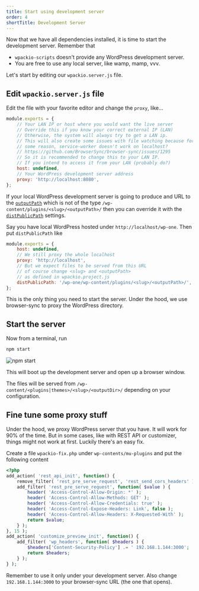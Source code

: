 ```yaml
---
title: Start using development server
order: 4
shortTitle: Development Server
---
```


Now that we have all dependencies installed, it is time to start the development
server. Remember that

- `wpackio-scripts` doesn't provide any WordPress development server.
- You are free to use any local server, like wamp, mamp, vvv.

Let's start by editing our `wpackio.server.js` file.

## Edit `wpackio.server.js` file

Edit the file with your favorite editor and change the `proxy`, like...

```js
module.exports = {
	// Your LAN IP or host where you would want the live server
	// Override this if you know your correct external IP (LAN)
	// Otherwise, the system will always try to get a LAN ip.
	// This will also create some issues with file watching because for
	// some reason, service-worker doesn't work on localhost?
	// https://github.com/BrowserSync/browser-sync/issues/1295
	// So it is recommended to change this to your LAN IP.
	// If you intend to access it from your LAN (probably do?)
	host: undefined,
	// Your WordPress development server address
	proxy: 'http://localhost:8080',
};
```

If your local WordPress development server is going to produce and URL to the
[`outputPath`](/apis/project-configuration/#outputpath-string) which is not of
the type `/wp-content/plugins/<slug>/<outputPath>/` then you can override it
with the [`distPublicPath`](/apis/server-configuration/#distpublicpath-string)
settings.

Say you have local WordPress hosted under `http://localhost/wp-one`. Then put
`distPublicPath` like

```js
module.exports = {
	host: undefined,
	// We still proxy the whole localhost
	proxy: 'http://localhost',
	// But we expect files to be served from this URL
	// of course change <slug> and <outputPath>
	// as defined in wpackio.project.js
	distPublicPath: '/wp-one/wp-content/plugins/<slug>/<outputPath>/',
};
```

This is the only thing you need to start the server. Under the hood, we use
browser-sync to proxy the WordPress directory.

## Start the server

Now from a terminal, run

```bash
npm start
```

![npm start](../../frontpage/steps/05-start.gif)

This will boot up the development server and open up a browser window.

The files will be served from `/wp-content/<plugins|themes>/<slug>/<outputDir>/`
depending on your configuration.

## Fine tune some proxy stuff

Under the hood, we proxy WordPress server that you have. It will work for 90% of
the time. But in some cases, like with REST API or customizer, things might not
work at first. Luckily there's an easy fix.

Create a file `wpackio-fix.php` under `wp-contents/mu-plugins` and put the
following content

```php
<?php
add_action( 'rest_api_init', function() {
	remove_filter( 'rest_pre_serve_request', 'rest_send_cors_headers' );
	add_filter( 'rest_pre_serve_request', function( $value ) {
		header( 'Access-Control-Allow-Origin: *' );
		header( 'Access-Control-Allow-Methods: GET' );
		header( 'Access-Control-Allow-Credentials: true' );
		header( 'Access-Control-Expose-Headers: Link', false );
		header( 'Access-Control-Allow-Headers: X-Requested-With' );
		return $value;
	} );
}, 15 );
add_action( 'customize_preview_init', function() {
	add_filter( 'wp_headers', function( $headers ) {
		$headers['Content-Security-Policy'] .= ' 192.168.1.144:3000';
		return $headers;
	} );
} );
```

Remember to use it only under your development server. Also change
`192.168.1.144:3000` to your browser-sync URL (the one that opens).
